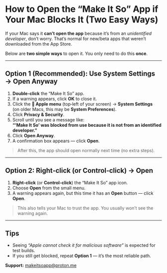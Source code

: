 # How to Open the “Make It So” App if Your Mac Blocks It (Two Easy Ways)

If your Mac says it **can’t open the app** because it’s from an *unidentified developer*, don’t worry.
That’s normal for new/beta apps that weren’t downloaded from the App Store.

Below are **two simple ways** to open it. You only need to do this **once**.

---

## Option 1 (Recommended): Use **System Settings → Open Anyway**

1. **Double‑click** the “Make It So” app.
2. If a warning appears, click **OK** to close it.
3. Click the ** Apple menu** (top‑left of your screen) → **System Settings**  
   (on older Macs, this may be **System Preferences**).
4. Click **Privacy & Security**.
5. Scroll until you see a message like:  
   **“‘Make It So’ was blocked from use because it is not from an identified developer.”**
6. Click **Open Anyway**.
7. A confirmation box appears — click **Open**.

> After this, the app should open normally next time (no extra steps).

---

## Option 2: **Right‑click (or Control‑click) → Open**

1. **Right‑click** (or **Control‑click**) the “Make It So” app icon.
2. Choose **Open** from the small menu.
3. A warning appears again, but this time it has an **Open** button — click **Open**.

> This also tells your Mac to trust the app. You usually won’t see the warning again.

---

## Tips

- Seeing *“Apple cannot check it for malicious software”* is expected for test builds.
- If you still get blocked, repeat **Option 1** — it’s the most reliable path.

**Support:** makeitsoapp@proton.me
